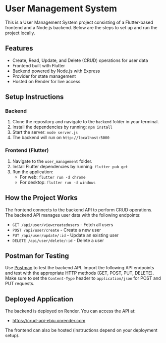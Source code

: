 <!DOCTYPE html>
<html lang="en">
<head>
  <meta charset="UTF-8">
  <meta name="viewport" content="width=device-width, initial-scale=1.0">
</head>
<body>
  <h1>User Management System</h1>
  <p>This is a User Management System project consisting of a Flutter-based frontend and a Node.js backend. Below are the steps to set up and run the project locally.</p>

  <h2>Features</h2>
  <ul>
    <li>Create, Read, Update, and Delete (CRUD) operations for user data</li>
    <li>Frontend built with Flutter</li>
    <li>Backend powered by Node.js with Express</li>
    <li>Provider for state management</li>
    <li>Hosted on Render for live access</li>
  </ul>

  <h2>Setup Instructions</h2>

  <h3>Backend</h3>
  <ol>
    <li>Clone the repository and navigate to the <code>backend</code> folder in your terminal.</li>
    <li>Install the dependencies by running: <code>npm install</code></li>
    <li>Start the server: <code>node server.js</code></li>
    <li>The backend will run on <code>http://localhost:5000</code></li>
  </ol>

  <h3>Frontend (Flutter)</h3>
  <ol>
    <li>Navigate to the <code>user_management</code> folder.</li>
    <li>Install Flutter dependencies by running: <code>flutter pub get</code></li>
    <li>Run the application:
      <ul>
        <li>For web: <code>flutter run -d chrome</code></li>
        <li>For desktop: <code>flutter run -d windows</code></li>
      </ul>
    </li>
  </ol>

  <h2>How the Project Works</h2>
  <p>
    The frontend connects to the backend API to perform CRUD operations. The backend API manages user data with the following endpoints:
  </p>
  <ul>
    <li><code>GET /api/user/viewcreatedusers</code> - Fetch all users</li>
    <li><code>POST /api/user/create</code> - Create a new user</li>
    <li><code>PUT /api/user/update/:id</code> - Update an existing user</li>
    <li><code>DELETE /api/user/delete/:id</code> - Delete a user</li>
  </ul>

  <h2>Postman for Testing</h2>
  <p>Use <a href="https://www.postman.com/" target="_blank">Postman</a> to test the backend API. Import the following API endpoints and test with the appropriate HTTP methods (GET, POST, PUT, DELETE). Make sure to set the <code>Content-Type</code> header to <code>application/json</code> for POST and PUT requests.</p>

  <h2>Deployed Application</h2>
  <p>The backend is deployed on Render. You can access the API at:</p>
  <ul>
    <li><a href="https://crud-api-ebiu.onrender.com" target="_blank">https://crud-api-ebiu.onrender.com</a></li>
  </ul>
  <p>The frontend can also be hosted (instructions depend on your deployment setup).</p>

</body>
</html>
